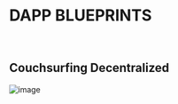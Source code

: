 # DAPP BLUEPRINTS
<br>

## Couchsurfing Decentralized

![image](https://user-images.githubusercontent.com/67427045/219848543-b366e9a3-03d5-48da-9773-8fe8bff068c1.png)
